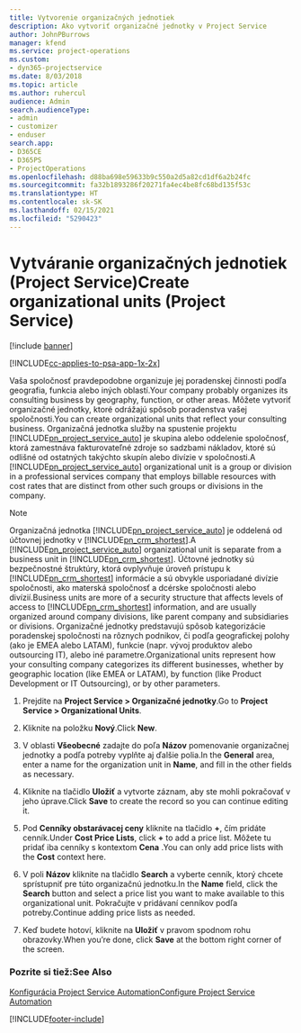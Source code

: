 ```yaml
---
title: Vytvorenie organizačných jednotiek
description: Ako vytvoriť organizačné jednotky v Project Service
author: JohnPBurrows
manager: kfend
ms.service: project-operations
ms.custom:
- dyn365-projectservice
ms.date: 8/03/2018
ms.topic: article
ms.author: ruhercul
audience: Admin
search.audienceType:
- admin
- customizer
- enduser
search.app:
- D365CE
- D365PS
- ProjectOperations
ms.openlocfilehash: d88ba698e59633b9c550a2d5a82cd1df6a2b24fc
ms.sourcegitcommit: fa32b1893286f20271fa4ec4be8fc68bd135f53c
ms.translationtype: HT
ms.contentlocale: sk-SK
ms.lasthandoff: 02/15/2021
ms.locfileid: "5290423"
---
```

# <a name="create-organizational-units-project-service"></a><span data-ttu-id="97af1-103">Vytváranie organizačných jednotiek (Project Service)</span><span class="sxs-lookup"><span data-stu-id="97af1-103">Create organizational units (Project Service)</span></span>

[!include [banner](../includes/psa-now-project-operations.md)]

[!INCLUDE[cc-applies-to-psa-app-1x-2x](../includes/cc-applies-to-psa-app-1x-2x.md)]

<span data-ttu-id="97af1-104">Vaša spoločnosť pravdepodobne organizuje jej poradenskej činnosti podľa geografia, funkcia alebo iných oblastí.</span><span class="sxs-lookup"><span data-stu-id="97af1-104">Your company probably organizes its consulting business by geography, function, or other areas.</span></span> <span data-ttu-id="97af1-105">Môžete vytvoriť organizačné jednotky, ktoré odrážajú spôsob poradenstva vašej spoločnosti.</span><span class="sxs-lookup"><span data-stu-id="97af1-105">You can create organizational units that reflect your consulting business.</span></span> <span data-ttu-id="97af1-106">Organizačná jednotka služby na spustenie projektu [!INCLUDE[pn_project_service_auto](../includes/pn-project-service-auto.md)] je skupina alebo oddelenie spoločnosť, ktorá zamestnáva fakturovateľné zdroje so sadzbami nákladov, ktoré sú odlišné od ostatných takýchto skupín alebo divízie v spoločnosti.</span><span class="sxs-lookup"><span data-stu-id="97af1-106">A [!INCLUDE[pn_project_service_auto](../includes/pn-project-service-auto.md)] organizational unit is a group or division in a professional services company that employs billable resources with cost rates that are distinct from other such groups or divisions in the company.</span></span>  
  
> [!NOTE]
>  <span data-ttu-id="97af1-107">Organizačná jednotka [!INCLUDE[pn_project_service_auto](../includes/pn-project-service-auto.md)] je oddelená od účtovnej jednotky v [!INCLUDE[pn_crm_shortest](../includes/pn-crm-shortest.md)].</span><span class="sxs-lookup"><span data-stu-id="97af1-107">A [!INCLUDE[pn_project_service_auto](../includes/pn-project-service-auto.md)] organizational unit is separate from a business unit in [!INCLUDE[pn_crm_shortest](../includes/pn-crm-shortest.md)].</span></span> <span data-ttu-id="97af1-108">Účtovné jednotky sú bezpečnostné štruktúry, ktorá ovplyvňuje úroveň prístupu k [!INCLUDE[pn_crm_shortest](../includes/pn-crm-shortest.md)] informácie a sú obvykle usporiadané divízie spoločnosti, ako materská spoločnosť a dcérske spoločnosti alebo divízií.</span><span class="sxs-lookup"><span data-stu-id="97af1-108">Business units are more of a security structure that affects levels of access to [!INCLUDE[pn_crm_shortest](../includes/pn-crm-shortest.md)] information, and are usually organized around company divisions, like parent company and subsidiaries or divisions.</span></span> <span data-ttu-id="97af1-109">Organizačné jednotky predstavujú spôsob kategorizácie poradenskej spoločnosti na rôznych podnikov, či podľa geografickej polohy (ako je EMEA alebo LATAM), funkcie (napr. vývoj produktov alebo outsourcing IT), alebo iné parametre.</span><span class="sxs-lookup"><span data-stu-id="97af1-109">Organizational units represent how your consulting company categorizes its different businesses, whether by geographic location (like EMEA or LATAM), by function (like Product Development or IT Outsourcing), or by other parameters.</span></span>  
  
1.  <span data-ttu-id="97af1-110">Prejdite na **Project Service > Organizačné jednotky**.</span><span class="sxs-lookup"><span data-stu-id="97af1-110">Go to **Project Service > Organizational Units**.</span></span>  
  
2.  <span data-ttu-id="97af1-111">Kliknite na položku **Nový**.</span><span class="sxs-lookup"><span data-stu-id="97af1-111">Click **New**.</span></span>  
  
3.  <span data-ttu-id="97af1-112">V oblasti **Všeobecné** zadajte do poľa **Názov** pomenovanie organizačnej jednotky a podľa potreby vyplňte aj ďalšie polia.</span><span class="sxs-lookup"><span data-stu-id="97af1-112">In the **General** area, enter a name for the organization unit in **Name**, and fill in the other fields as necessary.</span></span>  
  
4.  <span data-ttu-id="97af1-113">Kliknite na tlačidlo **Uložiť** a vytvorte záznam, aby ste mohli pokračovať v jeho úprave.</span><span class="sxs-lookup"><span data-stu-id="97af1-113">Click **Save** to create the record so you can continue editing it.</span></span>  
  
5.  <span data-ttu-id="97af1-114">Pod **Cenníky obstarávacej ceny** kliknite na tlačidlo **+**, čím pridáte cenník.</span><span class="sxs-lookup"><span data-stu-id="97af1-114">Under **Cost Price Lists**, click **+** to add a price list.</span></span> <span data-ttu-id="97af1-115">Môžete tu pridať iba cenníky s kontextom **Cena** .</span><span class="sxs-lookup"><span data-stu-id="97af1-115">You can only add price lists with the **Cost** context here.</span></span>  
  
6.  <span data-ttu-id="97af1-116">V poli **Názov** kliknite na tlačidlo **Search** a vyberte cenník, ktorý chcete sprístupniť pre túto organizačnú jednotku.</span><span class="sxs-lookup"><span data-stu-id="97af1-116">In the **Name** field, click the **Search** button and select a price list you want to make available to this organizational unit.</span></span> <span data-ttu-id="97af1-117">Pokračujte v pridávaní cenníkov podľa potreby.</span><span class="sxs-lookup"><span data-stu-id="97af1-117">Continue adding price lists as needed.</span></span>  
  
7.  <span data-ttu-id="97af1-118">Keď budete hotoví, kliknite na **Uložiť** v pravom spodnom rohu obrazovky.</span><span class="sxs-lookup"><span data-stu-id="97af1-118">When you’re done, click **Save** at the bottom right corner of the screen.</span></span>  
  
### <a name="see-also"></a><span data-ttu-id="97af1-119">Pozrite si tiež:</span><span class="sxs-lookup"><span data-stu-id="97af1-119">See Also</span></span>  
 [<span data-ttu-id="97af1-120">Konfigurácia Project Service Automation</span><span class="sxs-lookup"><span data-stu-id="97af1-120">Configure Project Service Automation</span></span>](../psa/configure.md)


[!INCLUDE[footer-include](../includes/footer-banner.md)]